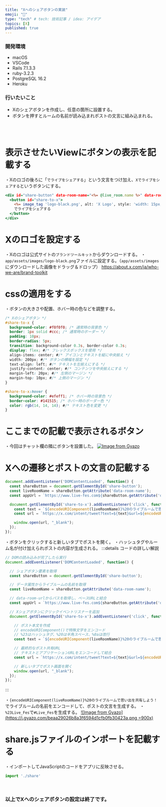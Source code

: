 ```yaml
---
title: "Xへのシェアボタンの実装"
emoji: "🔘"
type: "tech" # tech: 技術記事 / idea: アイデア
topics: [X]
published: true
---
```

### 開発環境
- macOS
- VSCode
- Rails 7.1.3.3
- ruby-3.2.3
- PostgreSQL 16.2
- Heroku

### 行いたいこと
- Xのシェアボタンを作成し、任意の箇所に設置する。
- ボタンを押すとルームの名前が読み込まれポストの文言に組み込まれる。


<br>
<br>

# 表示させたいViewにボタンの表示を記載する
・Xのロゴの後ろに「`でライブをシェアする`」という文言をつけ加え、`Xでライブをシェアする`というボタンにする。
```rb:app/views/live_rooms/show.html.erb
<div id="share-button" data-room-name="<%= @live_room.name %>" data-room-url="<%= live_room_path(@live_room) %>">
  <button id="share-to-x">
    <%= image_tag 'logo-black.png', alt: 'X Logo', style: 'width: 15px; height: 15px;' %>
    でライブをシェアする
  </button>
</div>
```

# Xのロゴを設定する
・Xのロゴは公式サイトの`ブランドツールキット`からダウンロードする。
・`app/assets/images/logo-black.png`ファイルに設定する。（`app/assets/images`にダウンロードした画像をドラッグ＆ドロップ）
https://about.x.com/ja/who-we-are/brand-toolkit


# cssの適用をする
・ボタンの大きさや配置、ホバー時の色などを調整する。
```rb:app/assets/stylesheets/application.bootstrap.scss
/* Xのシェアボタン */
#share-to-x {
  background-color: #f0f0f0; /* 通常時の背景色 */
  border: 1px solid #ccc; /* 通常時のボーダー */
  padding: 10px;
  border-radius: 5px;
  transition: background-color 0.3s, border-color 0.3s;
  display: flex; #/* フレックスボックスを使用 */
  align-items: center; #/* アイコンとテキストを縦に中央揃え */
  width: 200px; #/* ボタンの横幅を設定 */
  text-align: left; #/* テキストを左揃えにする */
  justify-content: center; #/* コンテンツを中央揃えにする */
  margin-left: 20px; #/* 左側のマージン */
  margin-top: 10px; #/* 上側のマージン */
}

#share-to-x:hover {
  background-color: #efeff1; /* ホバー時の背景色 */
  border-color: #141515; /* ホバー時のボーダー色 */
  color: rgb(14, 14, 14); #/* テキスト色を変更 */
}
```

# ここまでの記載で表示されるボタン
・今回はチャット欄の隣にボタンを設置した。
[![Image from Gyazo](https://i.gyazo.com/4aed2df90157b712ebfae9bb67313106.png)](https://gyazo.com/4aed2df90157b712ebfae9bb67313106)

# Xへの遷移とポストの文言の記載する

```js:app/javascript/share.js
document.addEventListener('DOMContentLoaded', function() {
  const shareButton = document.getElementById('share-button');
  const liveRoomName = shareButton.getAttribute('data-room-name');
  const appUrl = `https://www.live-fes.com${shareButton.getAttribute('data-room-url')}`;

  document.getElementById('share-to-x').addEventListener('click', function() {
    const text = `${encodeURIComponent(liveRoomName)}%20のライブルームで思い出を共有しよう！%20%23Live_Fes%20%0a`;
    const url = `https://x.com/intent/tweet?text=${text}&url=${encodeURIComponent(appUrl)}`;

    window.open(url, "_blank");
  });
});
```
・ボタンをクリックすると新しいタブでポストを開く。
・ハッシュタグやルーム名が付け加えられポストの内容が生成される。
:::details コードの詳しい解説
```rb:app/javascript/share.js
// DOMの読み込みが完了したら実行
document.addEventListener('DOMContentLoaded', function() {

  // シェアボタン要素を取得
  const shareButton = document.getElementById('share-button');

  // データ属性からライブルームの名前を取得
  const liveRoomName = shareButton.getAttribute('data-room-name');

  // data-room-urlからパスを取得し、ベースURLと結合
  const appUrl = `https://www.live-fes.com${shareButton.getAttribute('data-room-url')}`;

  // Xシェアボタンにクリックイベントリスナーを追加
  document.getElementById('share-to-x').addEventListener('click', function() {

    // ポスト本文を作成
    // encodeURIComponent()で特殊文字をエンコード
    // %23はハッシュタグ、%20は半角スペース、%0aは改行
    const text = `${encodeURIComponent(liveRoomName)}%20のライブルームで思い出を共有しよう！%20%23Live_Fes%20%0a`;

    // 最終的なポスト共有URL
    // テキストとアプリケーションURLをエンコードして結合
    const url = `https://x.com/intent/tweet?text=${text}&url=${encodeURIComponent(appUrl)}`;

    // 新しいタブでポスト画面を開く
    window.open(url, "_blank");
  });
});
```
:::

・`{encodeURIComponent(liveRoomName)}%20のライブルームで思い出を共有しよう！`でライブルームの名前をエンコードして、ポストの文言を生成する。
・`%23Live_Fes`で`#Live_Fes`を生成する。
[![Image from Gyazo](https://i.gyazo.com/beaa29026b8a3f6594d1cfb0fb30423a.png =900x)](https://gyazo.com/beaa29026b8a3f6594d1cfb0fb30423a)

# share.jsファイルのインポートを記載する
・インポートしてJavaScriptのコードをアプリに反映させる。
```js:app/javascript/application.js
import './share'
```


<br>

### 以上でXへのシェアボタンの設定は終了です。

<br>
<br>

